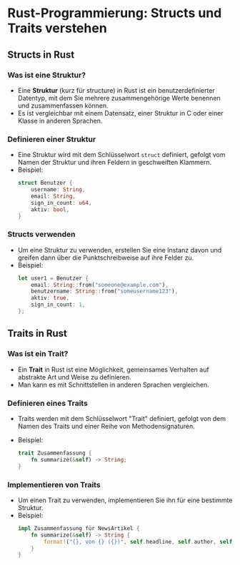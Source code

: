 # Rust-Programmierung: Structs und Traits verstehen

## Structs in Rust

### Was ist eine Struktur?
- Eine **Struktur** (kurz für structure) in Rust ist ein benutzerdefinierter Datentyp, mit dem Sie mehrere zusammengehörige Werte benennen und zusammenfassen können.
- Es ist vergleichbar mit einem Datensatz, einer Struktur in C oder einer Klasse in anderen Sprachen.

### Definieren einer Struktur
- Eine Struktur wird mit dem Schlüsselwort `struct` definiert, gefolgt vom Namen der Struktur und ihren Feldern in geschweiften Klammern.
- Beispiel:
  ```rust
  struct Benutzer {
      username: String,
      email: String,
      sign_in_count: u64,
      aktiv: bool,
  }
  ```

### Structs verwenden
- Um eine Struktur zu verwenden, erstellen Sie eine Instanz davon und greifen dann über die Punktschreibweise auf ihre Felder zu.
- Beispiel:
  ```Rust
  let user1 = Benutzer {
      email: String::from("someone@example.com"),
      benutzername: String::from("someusername123"),
      aktiv: true,
      sign_in_count: 1,
  };
  ```

## Traits in Rust

### Was ist ein Trait?
- Ein **Trait** in Rust ist eine Möglichkeit, gemeinsames Verhalten auf abstrakte Art und Weise zu definieren.
- Man kann es mit Schnittstellen in anderen Sprachen vergleichen.

### Definieren eines Traits
- Traits werden mit dem Schlüsselwort "Trait" definiert, gefolgt von dem Namen des Traits und einer Reihe von Methodensignaturen.
- Beispiel:

  ```Rust
  trait Zusammenfassung {
      fn summarize(&self) -> String;
  }
  ```

### Implementieren von Traits
- Um einen Trait zu verwenden, implementieren Sie ihn für eine bestimmte Struktur.
- Beispiel:
  ```rust
  impl Zusammenfassung für NewsArtikel {
      fn summarize(&self) -> String {
          format!("{}, von {} ({})", self.headline, self.author, self.location)
      }
  }
  ```